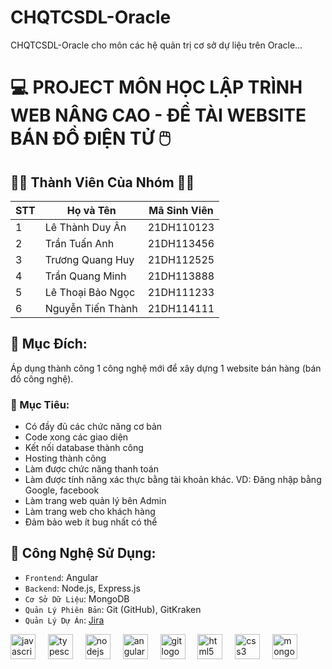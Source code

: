 # CHQTCSDL-Oracle
CHQTCSDL-Oracle cho môn các hệ quản trị cơ sở dự liệu trên Oracle...
# :computer: **PROJECT MÔN HỌC LẬP TRÌNH WEB NÂNG CAO - ĐỀ TÀI WEBSITE BÁN ĐỒ ĐIỆN TỬ** :computer_mouse:

## :man_technologist: **Thành Viên Của Nhóm** :woman_technologist:
|STT    | Họ và Tên          | Mã Sinh Viên |
|---    |--------------------|--------------|
|1    | Lê Thành Duy Ân | 21DH110123   |
|2    | Trần Tuấn Anh   | 21DH113456   |
|3    | Trương Quang Huy | 21DH112525   |
|4    | Trần Quang Minh   | 21DH113888   |
|5    | Lê Thoại Bảo Ngọc | 21DH111233 |
|6    | Nguyễn Tiến Thành | 21DH114111 |

## :dart: **Mục Đích:** 
Áp dụng thành công 1 công nghệ mới để xây dựng 1 website bán hàng (bán đồ công nghệ).

### :pushpin: Mục Tiêu: 
- Có đầy đủ các chức năng cơ bản
- Code xong các giao diện
- Kết nối database thành công
- Hosting thành công
- Làm được chức năng thanh toán
- Làm được tính năng xác thực bằng tài khoản khác. VD: Đăng nhập bằng Google, facebook
- Làm trang web quản lý bên Admin
- Làm trang web cho khách hàng
- Đảm bảo web ít bug nhất có thể

## :toolbox: **Công Nghệ Sử Dụng:**
- `Frontend`: Angular
- `Backend`: Node.js, Express.js
- `Cơ Sở Dữ Liệu`: MongoDB
- `Quản Lý Phiên Bản`: Git (GitHub), GitKraken
- `Quản Lý Dự Án`: [Jira](https://tthanh112.atlassian.net/jira/software/projects/LTWNC/boards/5)
<div align="left">
  <img src="https://cdn.jsdelivr.net/gh/devicons/devicon/icons/javascript/javascript-original.svg" height="40" alt="javascript logo"  />
  <img width="12" />
  <img src="https://cdn.jsdelivr.net/gh/devicons/devicon/icons/typescript/typescript-original.svg" height="40" alt="typescript logo"  />
  <img width="12" />
  <img src="https://cdn.jsdelivr.net/gh/devicons/devicon/icons/nodejs/nodejs-original.svg" height="40" alt="nodejs logo"  />
  <img width="12" />
  <img src="https://cdn.jsdelivr.net/gh/devicons/devicon/icons/angularjs/angularjs-original.svg" height="40" alt="angularjs logo"  />
  <img width="12" />
  <img src="https://cdn.jsdelivr.net/gh/devicons/devicon/icons/git/git-original.svg" height="40" alt="git logo"  />
  <img width="12" />
  <img src="https://cdn.jsdelivr.net/gh/devicons/devicon/icons/html5/html5-original.svg" height="40" alt="html5 logo"  />
  <img width="12" />
  <img src="https://cdn.jsdelivr.net/gh/devicons/devicon/icons/css3/css3-original.svg" height="40" alt="css3 logo"  />
  <img width="12" />
  <img src="https://cdn.jsdelivr.net/gh/devicons/devicon/icons/mongodb/mongodb-original.svg" height="40" alt="mongodb logo"  />
  <img width="12" />
</div>
